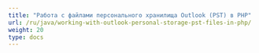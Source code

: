 ```yaml
---
title: "Работа с файлами персонального хранилища Outlook (PST) в PHP"
url: /ru/java/working-with-outlook-personal-storage-pst-files-in-php/
weight: 20
type: docs
---
```

